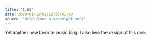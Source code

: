 ```yaml
---
title: "1.62"
date: 2009-01-18T01:53:06+01:00
source: "http://one.sixoneeight.net/"
---
```


Yet another new favorite music blog. I also love the design of this one.
